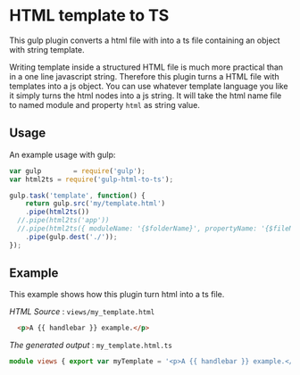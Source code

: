 HTML template to TS
====================

This gulp plugin converts a html file with into a ts file containing an object with string template.

Writing template inside a structured HTML file is much more practical than in a one line javascript string.
Therefore this plugin turns a HTML file with templates into a js object.
You can use whatever template language you like it simply turns the html nodes into a js string.
It will take the html name file to named module and property `html` as string value.

Usage
-----
An example usage with gulp:
```javascript
var gulp        = require('gulp');
var html2ts = require('gulp-html-to-ts');

gulp.task('template', function() {
	return gulp.src('my/template.html')
	.pipe(html2ts())
  //.pipe(html2ts('app'))
  //.pipe(html2ts({ moduleName: '{$folderName}', propertyName: '{$fileName}Html'}))
	.pipe(gulp.dest('./'));
});

```

Example
-------

This example shows how this plugin turn html into a ts file.

*HTML Source* : `views/my_template.html`
```html
  <p>A {{ handlebar }} example.</p>
```

*The generated output* : `my_template.html.ts`
```typescript
module views { export var myTemplate = '<p>A {{ handlebar }} example.</p>';}
```
